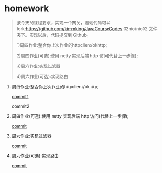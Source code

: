 # homework

> 按今天的课程要求，实现一个网关，基础代码可以 fork:https://github.com/kimmking/JavaCourseCodes 02nio/nio02 文件夹下。实现以后，代码提交到 Github。 
> 
> 1)周四作业:整合你上次作业的httpclient/okhttp; 
> 
> 2)周四作业(可选):使用 netty 实现后端 http 访问(代替上一步骤); 
> 
> 3)周六作业:实现过滤器
> 
> 4)周六作业(可选):实现路由

1. 周四作业:整合你上次作业的httpclient/okhttp; 
   
   [commit1](https://github.com/cchenxi/JavaCourseCodes/commit/e51904f858ecc6142081eda1ebb9b9f3325cc455)

   [commit2](https://github.com/cchenxi/JavaCourseCodes/commit/968e6b107ec5ce5bea8761335abfe165c289e4e6)

2. 周四作业(可选):使用 netty 实现后端 http 访问(代替上一步骤);

   [commit](https://github.com/cchenxi/JavaCourseCodes/commit/d5e8ab1a690527627238114e343488f0d3a600cf)

3. 周六作业:实现过滤器 
   
   [commit](https://github.com/cchenxi/JavaCourseCodes/commit/83cb8880ed80bfb3ef8eab0a2992548a1d3f457c)

4. 周六作业(可选):实现路由
   
   [commit](https://github.com/cchenxi/JavaCourseCodes/commit/bc29515c05d1dda6ceccc5c04540ed1038db51d9)